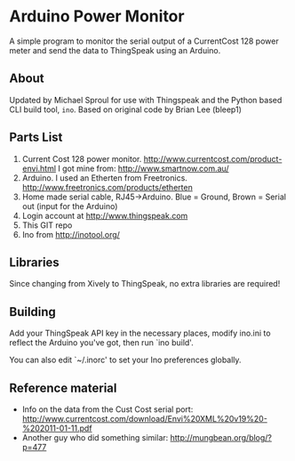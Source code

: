 Arduino Power Monitor
=====================

A simple program to monitor the serial output of a CurrentCost 128 power meter and send the data to 
ThingSpeak using an Arduino.

## About

Updated by Michael Sproul for use with Thingspeak and the Python based CLI build tool, `ino`. Based on 
original code by Brian Lee (bleep1)

## Parts List

1. Current Cost 128 power monitor.  http://www.currentcost.com/product-envi.html I got mine from: 
http://www.smartnow.com.au/
2. Arduino.  I used an Etherten from Freetronics. http://www.freetronics.com/products/etherten
3. Home made serial cable, RJ45->Arduino. Blue = Ground, Brown = Serial out (input for the Arduino)
4. Login account at http://www.thingspeak.com
5. This GIT repo
7. Ino from http://inotool.org/

## Libraries

Since changing from Xively to ThingSpeak, no extra libraries are required!

## Building

Add your ThingSpeak API key in the necessary places, modify ino.ini to reflect the Arduino you've got, 
then run `ino build'.

You can also edit `~/.inorc' to set your Ino preferences globally.

## Reference material

* Info on the data from the Cust Cost serial port: http://www.currentcost.com/download/Envi%20XML%20v19%20-%202011-01-11.pdf
* Another guy who did something similar: http://mungbean.org/blog/?p=477
